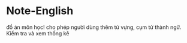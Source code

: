 # Note-English
đồ án môn học! cho phép người dùng thêm từ vựng, cụm từ thành ngữ. Kiểm tra và xem thống kê
